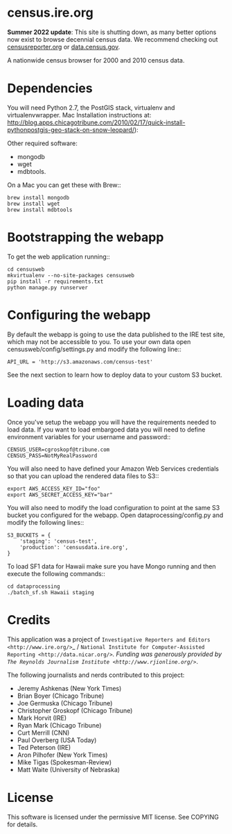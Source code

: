 census.ire.org
==============

**Summer 2022 update**: This site is shutting down, as many better options now exist to browse decennial census data. We recommend checking out [censusreporter.org](https://censusreporter.org/) or [data.census.gov](https://data.census.gov).

A nationwide census browser for 2000 and 2010 census data.

Dependencies
============

You will need Python 2.7, the PostGIS stack, virtualenv and virtualenvwrapper. Mac Installation instructions at: http://blog.apps.chicagotribune.com/2010/02/17/quick-install-pythonpostgis-geo-stack-on-snow-leopard/):

Other required software:

* mongodb
* wget
* mdbtools.

On a Mac you can get these with Brew::

    brew install mongodb
    brew install wget
    brew install mdbtools

Bootstrapping the webapp
========================

To get the web application running::

    cd censusweb
    mkvirtualenv --no-site-packages censusweb
    pip install -r requirements.txt
    python manage.py runserver

Configuring the webapp
======================

By default the webapp is going to use the data published to the IRE test site, which may not be accessible to you. To use your own data open censusweb/config/settings.py and modify the following line::

    API_URL = 'http://s3.amazonaws.com/census-test' 

See the next section to learn how to deploy data to your custom S3 bucket.

Loading data
============

Once you've setup the webapp you will have the requirements needed to load data. If you want to load embargoed data you will need to define environment variables for your username and password::

    CENSUS_USER=cgroskopf@tribune.com
    CENSUS_PASS=NotMyRealPassword

You will also need to have defined your Amazon Web Services credentials so that you can upload the rendered data files to S3::

    export AWS_ACCESS_KEY_ID="foo"
    export AWS_SECRET_ACCESS_KEY="bar"

You will also need to modify the load configuration to point at the same S3 bucket you configured for the webapp. Open dataprocessing/config.py and modify the following lines::

    S3_BUCKETS = {
        'staging': 'census-test',
        'production': 'censusdata.ire.org',
    } 

To load SF1 data for Hawaii make sure you have Mongo running and then execute the following commands::

    cd dataprocessing
    ./batch_sf.sh Hawaii staging

Credits
=======

This application was a project of `Investigative Reporters and Editors <http://www.ire.org/>`_ / `National Institute for Computer-Assisted Reporting <http://data.nicar.org/>`_. Funding was generously provided by `The Reynolds Journalism Institute <http://www.rjionline.org/>`_.

The following journalists and nerds contributed to this project:

* Jeremy Ashkenas (New York Times)
* Brian Boyer (Chicago Tribune)
* Joe Germuska (Chicago Tribune)
* Christopher Groskopf (Chicago Tribune)
* Mark Horvit (IRE)
* Ryan Mark (Chicago Tribune)
* Curt Merrill (CNN)
* Paul Overberg (USA Today)
* Ted Peterson (IRE)
* Aron Pilhofer (New York Times)
* Mike Tigas (Spokesman-Review)
* Matt Waite (University of Nebraska)

License
=======

This software is licensed under the permissive MIT license. See COPYING for details.


